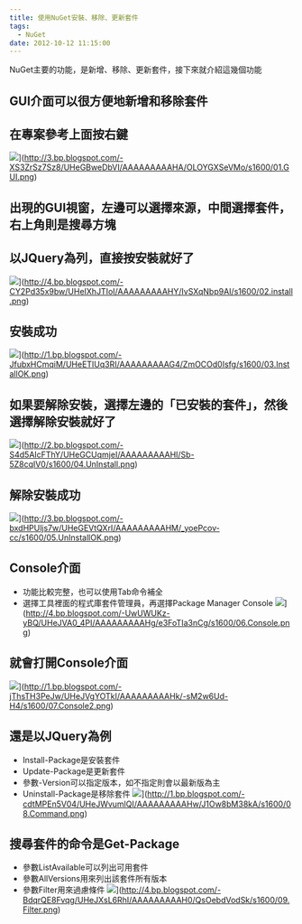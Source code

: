 ```yaml
---
title: 使用NuGet安裝、移除、更新套件
tags:
  - NuGet
date: 2012-10-12 11:15:00
---
```


<div style="clear: both; text-align: left;">NuGet主要的功能，是新增、移除、更新套件，接下來就介紹這幾個功能 </div>
<div style="clear: both; text-align: left;">

## GUI介面可以很方便地新增和移除套件

## 在專案參考上面按右鍵
![](http://3.bp.blogspot.com/-XS3ZrSz7Sz8/UHeGBweDbVI/AAAAAAAAAHA/OLOYGXSeVMo/s1600/01.GUI.png)](http://3.bp.blogspot.com/-XS3ZrSz7Sz8/UHeGBweDbVI/AAAAAAAAAHA/OLOYGXSeVMo/s1600/01.GUI.png)

## 出現的GUI視窗，左邊可以選擇來源，中間選擇套件，右上角則是搜尋方塊
## 以JQuery為列，直接按安裝就好了
![](http://4.bp.blogspot.com/-CY2Pd35x9bw/UHeIXhJTIoI/AAAAAAAAAHY/IvSXqNbp9AI/s1600/02.install.png)](http://4.bp.blogspot.com/-CY2Pd35x9bw/UHeIXhJTIoI/AAAAAAAAAHY/IvSXqNbp9AI/s1600/02.install.png)

## 安裝成功
![](http://1.bp.blogspot.com/-JfubxHCmqiM/UHeETIUq3RI/AAAAAAAAAG4/ZmOCOd0Isfg/s1600/03.InstallOK.png)](http://1.bp.blogspot.com/-JfubxHCmqiM/UHeETIUq3RI/AAAAAAAAAG4/ZmOCOd0Isfg/s1600/03.InstallOK.png)

## 如果要解除安裝，選擇左邊的「已安裝的套件」，然後選擇解除安裝就好了
![](http://2.bp.blogspot.com/-S4d5AIcFThY/UHeGCUqmjeI/AAAAAAAAAHI/Sb-5Z8cqIV0/s1600/04.UnInstall.png)](http://2.bp.blogspot.com/-S4d5AIcFThY/UHeGCUqmjeI/AAAAAAAAAHI/Sb-5Z8cqIV0/s1600/04.UnInstall.png)

## 解除安裝成功
![](http://3.bp.blogspot.com/-bxdHPUljs7w/UHeGEVtQXrI/AAAAAAAAAHM/_yoePcov-cc/s1600/05.UnInstallOK.png)](http://3.bp.blogspot.com/-bxdHPUljs7w/UHeGEVtQXrI/AAAAAAAAAHM/_yoePcov-cc/s1600/05.UnInstallOK.png)

## Console介面
* 功能比較完整，也可以使用Tab命令補全
* 選擇工具裡面的程式庫套件管理員，再選擇Package Manager Console
![](http://4.bp.blogspot.com/-UwUWUKz-yBQ/UHeJVA0_4PI/AAAAAAAAAHg/e3FoTIa3nCg/s1600/06.Console.png)](http://4.bp.blogspot.com/-UwUWUKz-yBQ/UHeJVA0_4PI/AAAAAAAAAHg/e3FoTIa3nCg/s1600/06.Console.png)

## 就會打開Console介面
![](http://1.bp.blogspot.com/-jThsTH3PeJw/UHeJVgYOTkI/AAAAAAAAAHk/-sM2w6Ud-H4/s1600/07.Console2.png)](http://1.bp.blogspot.com/-jThsTH3PeJw/UHeJVgYOTkI/AAAAAAAAAHk/-sM2w6Ud-H4/s1600/07.Console2.png)

## 還是以JQuery為例
* Install-Package是安裝套件
* Update-Package是更新套件
* 參數-Version可以指定版本，如不指定則會以最新版為主
* Uninstall-Package是移除套件
![](http://1.bp.blogspot.com/-cdtMPEn5V04/UHeJWvumlQI/AAAAAAAAAHw/J1Ow8bM38kA/s1600/08.Command.png)](http://1.bp.blogspot.com/-cdtMPEn5V04/UHeJWvumlQI/AAAAAAAAAHw/J1Ow8bM38kA/s1600/08.Command.png)

## 搜尋套件的命令是Get-Package
* 參數ListAvailable可以列出可用套件
* 參數AllVersions用來列出該套件所有版本 
* 參數Filter用來過慮條件
![](http://4.bp.blogspot.com/-BdqrQE8Fvqg/UHeJXsL6RhI/AAAAAAAAAH0/QsOebdVodSk/s1600/09.Filter.png)](http://4.bp.blogspot.com/-BdqrQE8Fvqg/UHeJXsL6RhI/AAAAAAAAAH0/QsOebdVodSk/s1600/09.Filter.png)